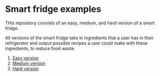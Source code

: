 # Smart fridge examples
THis repository consists of an easy, medium, and hard version of a smart fridge. 

All versions of the smart fridge take in ingredients that a user has in their refrigerator and output possible recipes a user could make with these ingredients, to reduce food waste.

1. [Easy version](https://github.com/ceh-2000/smart-fridge-examples/easy-smart-fridge)
2. [Medium version]()
3. [Hard version]()
